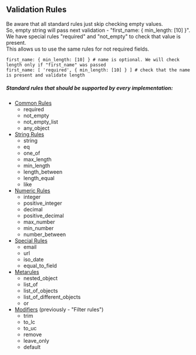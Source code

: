 ## Validation Rules

Be aware that all standard rules just skip checking empty values.  
So, empty string will pass next validation - "first\_name: { min\_length: \[10\] }". We have special rules "required" and "not\_empty" to check that value is present.  
This allows us to use the same rules for not required fields.

```text
first_name: { min_length: [10] } # name is optional. We will check length only if "first_name" was passed
first_name: [ 'required', { min_length: [10] } ] # check that the name is present and validate length
```

##### Standard rules that should be supported by every implementation:

* [Common Rules](/gitbook/validation-rules/common-rules.md)
  * required
  * not\_empty
  * not\_empty\_list
  * any\_object
* [String Rules](/gitbook/validation-rules/string-rules.md)
  * string
  * eq
  * one\_of
  * max\_length
  * min\_length
  * length\_between
  * length\_equal
  * like
* [Numeric Rules](/gitbook/validation-rules/numeric-rules.md)
  * integer
  * positive\_integer
  * decimal
  * positive\_decimal
  * max\_number
  * min\_number
  * number\_between
* [Special Rules](/gitbook/validation-rules/special-rules.md)
  * email
  * url
  * iso\_date
  * equal\_to\_field
* [Metarules](/gitbook/validation-rules/metarules.md)
  * nested\_object
  * list\_of
  * list\_of\_objects
  * list\_of\_different\_objects
  * or
* [Modifiers](/gitbook/validation-rules/modifiers.md) \(previously - "Filter rules"\)
  * trim
  * to\_lc
  * to\_uc
  * remove
  * leave\_only
  * default



